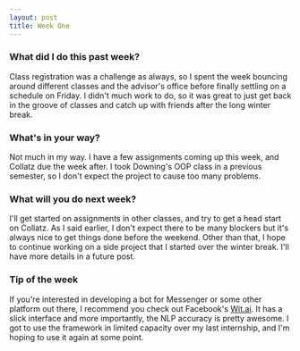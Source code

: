 ```yaml
---
layout: post
title: Week One
---
```


### What did I do this past week?
Class registration was a challenge as always, so I spent the week bouncing around different classes and the advisor's office before finally settling on a schedule on Friday. I didn't much work to do, so it was great to just get back in the groove of classes and catch up with friends after the long winter break.

### What's in your way?
Not much in my way. I have a few assignments coming up this week, and Collatz due the week after. I took Downing's OOP class in a previous semester, so I don't expect the project to cause too many problems.

### What will you do next week?
I'll get started on assignments in other classes, and try to get a head start on Collatz. As I said earlier, I don't expect there to be many blockers but it's always nice to get things done before the weekend. Other than that, I hope to continue working on a side project that I started over the winter break. I'll have more details in a future post.

### Tip of the week
If you're interested in developing a bot for Messenger or some other platform out there, I recommend you check out Facebook's [Wit.ai](https://wit.ai). It has a slick interface and more importantly, the NLP accuracy is pretty awesome. I got to use the framework in limited capacity over my last internship, and I'm hoping to use it again at some point.  